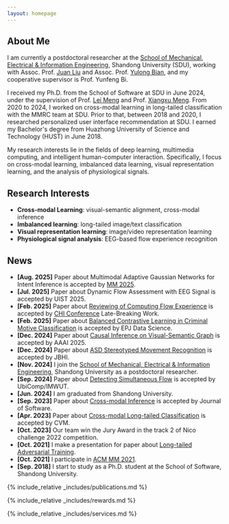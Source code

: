 ```yaml
---
layout: homepage
---
```


## About Me
I am currently a postdoctoral researcher at the [School of Mechanical, Electrical & Information Engineering](https://ie.wh.sdu.edu.cn/index.htm), Shandong University (SDU), working with Assoc. Prof. [Juan Liu](https://faculty.sdu.edu.cn/liujuan5) and Assoc. Prof. [Yulong Bian](https://faculty.sdu.edu.cn/bianyulong1/zh_CN/index.htm), and my cooperative supervisor is Prof. Yunfeng Bi.

I received my Ph.D. from the School of Software at SDU in June 2024, under the supervision of Prof. [Lei Meng](https://ercdm.sdu.edu.cn/info/1013/1523.htm) and Prof. [Xiangxu Meng](https://www.sc.sdu.edu.cn/info/1041/2201.htm). From 2020 to 2024, I worked on cross-modal learning in long-tailed classification with the MMRC team at SDU. Prior to that, between 2018 and 2020, I researched personalized user interface recommendation at SDU. I earned my Bachelor's degree from Huazhong University of Science and Technology (HUST) in June 2018.

My research interests lie in the fields of deep learning, multimedia computing, and intelligent human-computer interaction. Specifically, I focus on cross-modal learning, imbalanced data learning, visual representation learning, and the analysis of physiological signals. <br>

## Research Interests
- **Cross-modal Learning**: visual-semantic alignment, cross-modal inference
- **Imbalanced learning**: long-tailed image/text classification
- **Visual representation learning**: image/video representation learning
- **Physiological signal analysis**: EEG-based flow experience recognition

## News
- **[Aug. 2025]** Paper about Multimodal Adaptive Gaussian Networks for Intent Inference is accepted by [MM 2025](https://acmmm2025.org/). 
- **[Jul. 2025]** Paper about Dynamic Flow Assessment with EEG Signal is accepted by UIST 2025. 
- **[Feb. 2025]** Paper about [Reviewing of Computing Flow Experience](https://dl.acm.org/doi/abs/10.1145/3706599.3720250) is accepted by [CHI Conference](https://chi2025.acm.org/) Late-Breaking Work. 
- **[Feb. 2025]** Paper about [Balanced Contrastive Learning in Criminal Motive Classification](https://epjdatascience.springeropen.com/articles/10.1140/epjds/s13688-025-00533-1) is accepted by EPJ Data Science. 
- **[Dec. 2024]** Paper about [Causal Inference on Visual-Semantic Graph](https://ojs.aaai.org/index.php/AAAI/article/view/34141) is accepted by AAAI 2025.
- **[Dec. 2024]** Paper about [ASD Stereotyped Movement Recognition](https://ieeexplore.ieee.org/abstract/document/10778548) is accepted by JBHI.
- **[Nov. 2024]** I join the [School of Mechanical, Electrical & Information Engineering](https://ie.wh.sdu.edu.cn/index.htm), Shandong University as a postdoctoral researcher.
- **[Sep. 2024]** Paper about [Detecting Simultaneous Flow](https://arxiv.org/abs/2405.02045) is accepted by UbiComp/IMWUT. 
- **[Jun. 2024]** I am graduated from Shandong University.
- **[Sep. 2023]** Paper about [Cross-modal Inference](https://www.jos.org.cn/josen/article/abstract/mL004) is accepted by Journal of Software.
- **[Apr. 2023]** Paper about [Cross-modal Long-tailed Classification](https://link.springer.com/article/10.1007/s41095-023-0382-0) is accepted by CVM.
- **[Oct. 2023]** Our team win the Jury Award in the track 2 of Nico challenge 2022 competition.
- **[Oct. 2021]**  I make a presentation for paper about [Long-tailed Adversarial Training](https://dl.acm.org/doi/abs/10.1145/3475724.3483601).
- **[Oct. 2021]** l participate in [ACM MM 2021](https://2021.acmmm.org/).
- **[Sep. 2018]** I start to study as a Ph.D. student at the School of Software, Shandong University.

{% include_relative _includes/publications.md %}

{% include_relative _includes/rewards.md %}

{% include_relative _includes/services.md %}

